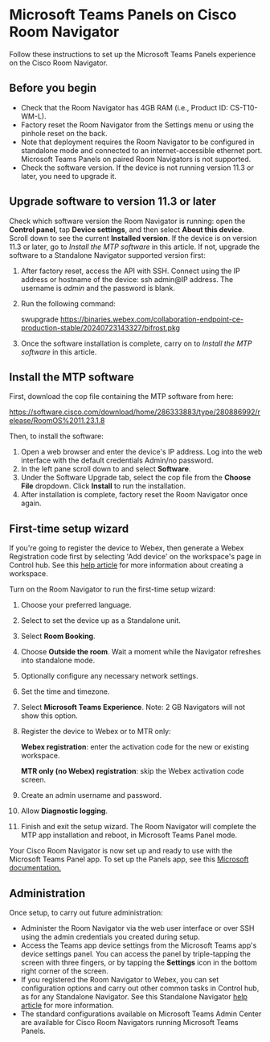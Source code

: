 # Microsoft Teams Panels on Cisco Room Navigator
Follow these instructions to set up the Microsoft Teams Panels experience on the Cisco Room Navigator.
## Before you begin

* Check that the Room Navigator has 4GB RAM (i.e., Product ID: CS-T10-WM-L).
* Factory reset the Room Navigator from the Settings menu or using the pinhole reset on the back.
* Note that deployment requires the Room Navigator to be configured in standalone mode and connected to an internet-accessible ethernet port. Microsoft Teams Panels on paired Room Navigators is not supported.
* Check the software version. If the device is not running version 11.3 or later, you need to upgrade it.

## Upgrade software to version 11.3 or later
Check which software version the Room Navigator is running: open the **Control panel**, tap **Device settings**, and then select **About this device**. Scroll down to see the current **Installed version**.
If the device is on version 11.3 or later, go to *Install the MTP software* in this article.
If not, upgrade the software to a Standalone Navigator supported version first:
1. After factory reset, access the API with SSH. Connect using the IP address or hostname of the device: ssh admin@IP address. The username is *admin* and the password is blank.
2. Run the following command:

   swupgrade https://binaries.webex.com/collaboration-endpoint-ce-production-stable/20240723143327/bifrost.pkg
   
3. Once the software installation is complete, carry on to *Install the MTP software* in this article.
## Install the MTP software
First, download the cop file containing the MTP software from here:

https://software.cisco.com/download/home/286333883/type/280886992/release/RoomOS%2011.23.1.8

Then, to install the software:
1. Open a web browser and enter the device's IP address. Log into the web interface with the default credentials Admin/no password.
2. In the left pane scroll down to and select **Software**.
3. Under the Software Upgrade tab, select the cop file from the **Choose File** dropdown. Click **Install** to run the installation.
4. After installation is complete, factory reset the Room Navigator once again.
## First-time setup wizard
If you're going to register the device to Webex, then generate a Webex Registration code first by selecting 'Add device' on the workspace's page in Control hub. See this [help article](https://help.webex.com/en-us/article/iq6aw6/Room-Navigator-as-a-stand-alone-device) for more information about creating a workspace.

Turn on the Room Navigator to run the first-time setup wizard:

1. Choose your preferred language.
2. Select to set the device up as a Standalone unit.
3. Select **Room Booking**.
4. Choose **Outside the room**. Wait a moment while the Navigator refreshes into standalone mode.
5. Optionally configure any necessary network settings.
6. Set the time and timezone.
7. Select **Microsoft Teams Experience**. Note: 2 GB Navigators will not show this option.
8. Register the device to Webex or to MTR only:
   
   **Webex registration**: enter the activation code for the new or existing workspace.

    **MTR only (no Webex) registration**: skip the Webex activation code screen.
  
9. Create an admin username and password.
10. Allow **Diagnostic logging**.
11. Finish and exit the setup wizard. The Room Navigator will complete the MTP app installation and reboot, in Microsoft Teams Panel mode.

Your Cisco Room Navigator is now set up and ready to use with the Microsoft Teams Panel app.
To set up the Panels app, see this [Microsoft documentation.](https://learn.microsoft.com/en-us/microsoftteams/devices/use-teams-panels)
## Administration
Once setup, to carry out future administration:
* Administer the Room Navigator via the web user interface or over SSH using the admin credentials you created during setup.
* Access the Teams app device settings from the Microsoft Teams app's device settings panel. You can access the panel by triple-tapping the screen with three fingers, or by tapping the **Settings** icon in the bottom right corner of the screen.
* If you registered the Room Navigator to Webex, you can set configuration options and carry out other common tasks in Control hub, as for any Standalone Navigator. See this Standalone Navigator  [help article](https://help.webex.com/en-us/article/iq6aw6/Room-Navigator-as-a-stand-alone-device) for more information.
* The standard configurations available on Microsoft Teams Admin Center are available for Cisco Room Navigators running Microsoft Teams Panels.
